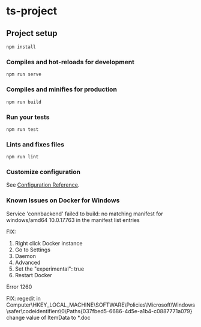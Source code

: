 # ts-project

## Project setup
```
npm install
```

### Compiles and hot-reloads for development
```
npm run serve
```

### Compiles and minifies for production
```
npm run build
```

### Run your tests
```
npm run test
```

### Lints and fixes files
```
npm run lint
```

### Customize configuration
See [Configuration Reference](https://cli.vuejs.org/config/).


### Known Issues on Docker for Windows
Service 'connbackend' failed to build: no matching manifest for windows/amd64 10.0.17763 in the manifest list entries

FIX:
1. Right click Docker instance
2. Go to Settings
3. Daemon
4. Advanced
5. Set the "experimental": true
6. Restart Docker

Error 1260 
 
FIX:
regedit 
in Computer\HKEY_LOCAL_MACHINE\SOFTWARE\Policies\Microsoft\Windows\safer\codeidentifiers\0\Paths\{037fbed5-6686-4d5e-a1b4-c0887771a079} 
change value of ItemData to *.doc
